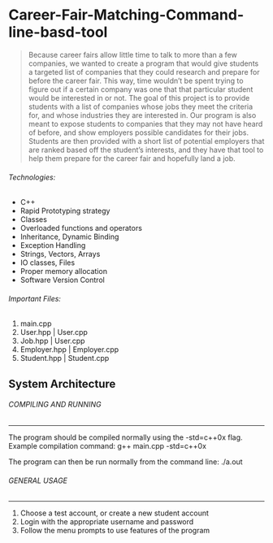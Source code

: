 # Career-Fair-Matching-Command-line-basd-tool

> Because career fairs allow little time to talk to more than a few companies, we wanted to create a program that would give students a targeted list of companies that they could research and prepare for before the career fair. This way, time wouldn’t be spent trying to figure out if a certain company was one that that particular student would be interested in or not. The goal of this project is to provide students with a list of companies whose jobs they meet the criteria for, and whose industries they are interested in. Our program is also meant to expose students to companies that they may not have heard of before, and show employers possible candidates for their jobs. Students are then provided with a short list of potential employers that are ranked based off the student’s interests, and they have that tool to help them prepare for the career fair and hopefully land a job.  

###### Technologies:
- C++
- Rapid Prototyping strategy 
- Classes
- Overloaded functions and operators
- Inheritance, Dynamic Binding
- Exception Handling
- Strings, Vectors, Arrays
- IO classes, Files
- Proper memory allocation
- Software Version Control

###### Important Files:
1. main.cpp
2. User.hpp | User.cpp
2. Job.hpp | User.cpp
3. Employer.hpp | Employer.cpp
4. Student.hpp | Student.cpp

## System Architecture


###### COMPILING AND RUNNING
-----------------------------------------------
The program should be compiled normally using the -std=c++0x flag. Example compilation command:
    g++ main.cpp -std=c++0x
    
The program can then be run normally from the command line:
    ./a.out

###### GENERAL USAGE
-----------------------------------------------
1. Choose a test account, or create a new student account
2. Login with the appropriate username and password
3. Follow the menu prompts to use features of the program
